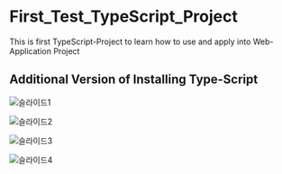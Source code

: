 # First_Test_TypeScript_Project
This is first TypeScript-Project to learn how to use and apply into Web-Application Project

## Additional Version of Installing Type-Script

![슬라이드1](https://user-images.githubusercontent.com/48337874/152101223-db198df7-9654-4cbe-bd53-e04c323c2b01.PNG)

![슬라이드2](https://user-images.githubusercontent.com/48337874/152101241-622de6d8-8514-4204-a13a-649fd38737b4.PNG)

![슬라이드3](https://user-images.githubusercontent.com/48337874/152101242-87aa34e1-5e81-46b6-bd8b-715fb4bcfe7a.PNG)

![슬라이드4](https://user-images.githubusercontent.com/48337874/152101245-52c05229-6304-4357-b7b6-4e852f283a93.PNG)
